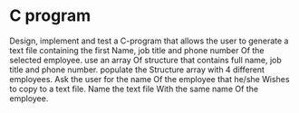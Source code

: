 # C program
Design, implement and test a C-program that allows the user to generate a text file containing the first Name, job title and phone number Of the selected employee. use an array Of structure that contains full name, job title and phone number. populate the Structure array with 4 different employees. Ask the user for the name Of the employee that he/she Wishes to copy to a text file. Name the text file With the same name Of the employee.
